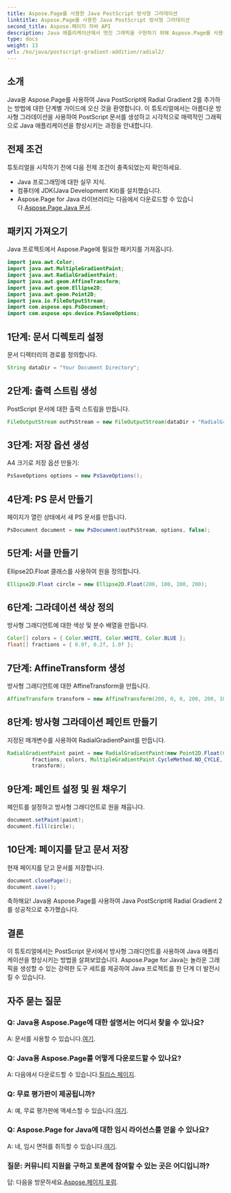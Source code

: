 ```yaml
---
title: Aspose.Page를 사용한 Java PostScript 방사형 그라데이션
linktitle: Aspose.Page를 사용한 Java PostScript 방사형 그라데이션
second_title: Aspose.페이지 자바 API
description: Java 애플리케이션에서 멋진 그래픽을 구현하기 위해 Aspose.Page를 사용하여 Java PostScript에 방사형 그라데이션을 추가하는 단계별 가이드를 살펴보세요.
type: docs
weight: 13
url: /ko/java/postscript-gradient-addition/radial2/
---
```

## 소개
Java용 Aspose.Page를 사용하여 Java PostScript에 Radial Gradient 2를 추가하는 방법에 대한 단계별 가이드에 오신 것을 환영합니다. 이 튜토리얼에서는 아름다운 방사형 그라데이션을 사용하여 PostScript 문서를 생성하고 시각적으로 매력적인 그래픽으로 Java 애플리케이션을 향상시키는 과정을 안내합니다.
## 전제 조건
튜토리얼을 시작하기 전에 다음 전제 조건이 충족되었는지 확인하세요.
- Java 프로그래밍에 대한 실무 지식.
- 컴퓨터에 JDK(Java Development Kit)를 설치했습니다.
-  Aspose.Page for Java 라이브러리는 다음에서 다운로드할 수 있습니다.[Aspose.Page Java 문서](https://reference.aspose.com/page/java/).
## 패키지 가져오기
Java 프로젝트에서 Aspose.Page에 필요한 패키지를 가져옵니다.
```java
import java.awt.Color;
import java.awt.MultipleGradientPaint;
import java.awt.RadialGradientPaint;
import java.awt.geom.AffineTransform;
import java.awt.geom.Ellipse2D;
import java.awt.geom.Point2D;
import java.io.FileOutputStream;
import com.aspose.eps.PsDocument;
import com.aspose.eps.device.PsSaveOptions;
```
## 1단계: 문서 디렉토리 설정
문서 디렉터리의 경로를 정의합니다.
```java
String dataDir = "Your Document Directory";
```
## 2단계: 출력 스트림 생성
PostScript 문서에 대한 출력 스트림을 만듭니다.
```java
FileOutputStream outPsStream = new FileOutputStream(dataDir + "RadialGradient2_outPS.ps");
```
## 3단계: 저장 옵션 생성
A4 크기로 저장 옵션 만들기:
```java
PsSaveOptions options = new PsSaveOptions();
```
## 4단계: PS 문서 만들기
페이지가 열린 상태에서 새 PS 문서를 만듭니다.
```java
PsDocument document = new PsDocument(outPsStream, options, false);
```
## 5단계: 서클 만들기
Ellipse2D.Float 클래스를 사용하여 원을 정의합니다.
```java
Ellipse2D.Float circle = new Ellipse2D.Float(200, 100, 200, 200);
```
## 6단계: 그라데이션 색상 정의
방사형 그래디언트에 대한 색상 및 분수 배열을 만듭니다.
```java
Color[] colors = { Color.WHITE, Color.WHITE, Color.BLUE };
float[] fractions = { 0.0f, 0.2f, 1.0f };
```
## 7단계: AffineTransform 생성
방사형 그래디언트에 대한 AffineTransform을 만듭니다.
```java
AffineTransform transform = new AffineTransform(200, 0, 0, 200, 200, 100);
```
## 8단계: 방사형 그라데이션 페인트 만들기
지정된 매개변수를 사용하여 RadialGradientPaint를 만듭니다.
```java
RadialGradientPaint paint = new RadialGradientPaint(new Point2D.Float(64, 64), 68, new Point2D.Float(24, 24),
        fractions, colors, MultipleGradientPaint.CycleMethod.NO_CYCLE, MultipleGradientPaint.ColorSpaceType.SRGB,
        transform);
```
## 9단계: 페인트 설정 및 원 채우기
페인트를 설정하고 방사형 그래디언트로 원을 채웁니다.
```java
document.setPaint(paint);
document.fill(circle);
```
## 10단계: 페이지를 닫고 문서 저장
현재 페이지를 닫고 문서를 저장합니다.
```java
document.closePage();
document.save();
```
축하해요! Java용 Aspose.Page를 사용하여 Java PostScript에 Radial Gradient 2를 성공적으로 추가했습니다.
## 결론
이 튜토리얼에서는 PostScript 문서에서 방사형 그래디언트를 사용하여 Java 애플리케이션을 향상시키는 방법을 살펴보았습니다. Aspose.Page for Java는 놀라운 그래픽을 생성할 수 있는 강력한 도구 세트를 제공하여 Java 프로젝트를 한 단계 더 발전시킬 수 있습니다.
## 자주 묻는 질문
### Q: Java용 Aspose.Page에 대한 설명서는 어디서 찾을 수 있나요?
 A: 문서를 사용할 수 있습니다.[여기](https://reference.aspose.com/page/java/).
### Q: Java용 Aspose.Page를 어떻게 다운로드할 수 있나요?
 A: 다음에서 다운로드할 수 있습니다.[릴리스 페이지](https://releases.aspose.com/page/java/).
### Q: 무료 평가판이 제공됩니까?
 A: 예, 무료 평가판에 액세스할 수 있습니다.[여기](https://releases.aspose.com/).
### Q: Aspose.Page for Java에 대한 임시 라이선스를 얻을 수 있나요?
 A: 네, 임시 면허를 취득할 수 있습니다.[여기](https://purchase.aspose.com/temporary-license/).
### 질문: 커뮤니티 지원을 구하고 토론에 참여할 수 있는 곳은 어디입니까?
 답: 다음을 방문하세요.[Aspose.페이지 포럼](https://forum.aspose.com/c/page/39).